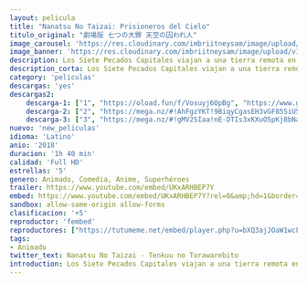 ```yaml
---
layout: pelicula
title: "Nanatsu No Taizai: Prisioneros del Cielo"
titulo_original: "劇場版 七つの大罪 天空の囚われ人"
image_carousel: 'https://res.cloudinary.com/imbriitneysam/image/upload/v1546365277/nanatsu-poster-min.jpg'
image_banner: 'https://res.cloudinary.com/imbriitneysam/image/upload/v1546365278/nanatsu-banner-min.jpg'
description: Los Siete Pecados Capitales viajan a una tierra remota en busca del ingrediente fantasma peces del cielo. Meliodas y Hawk terminan en un Palacio Celestial que existe sobre las nubes. Donde todos los residentes tienen alas. Meliodas es confundido con un chico que cometió un crimen y es arrojado a la cárcel. Mientras tanto, los residentes están preparando una ceremonia de defensa contra una bestia feroz que se despierta una vez cada 3.000 años. Pero los Seis Caballeros de Negro, un ejército del Clan Demonio, llegan y quitan el sello a la bestia. Esto, para amenazar las vidas de los habitantes del palacio. Meliodas y sus aliados se encuentran con los Seis Caballeros de Negro en la batalla.
description_corta: Los Siete Pecados Capitales viajan a una tierra remota en busca del ingrediente fantasma peces del cielo. Meliodas y Hawk terminan en un Palacio Celestial que existe sobre las nubes. Donde todos los residentes tienen alas. Meliodas es ..
category: 'peliculas'
descargas: 'yes'
descargas2:
    descarga-1: ["1", "https://oload.fun/f/Vosuyj6OpBg", "https://www.google.com/s2/favicons?domain=openload.co","OpenLoad","https://res.cloudinary.com/imbriitneysam/image/upload/v1541473684/mexico.png", "Latino", "Full HD"]
    descarga-2: ["2", "https://mega.nz/#!AhFgzYKT!9BiqyCgasEH3vGF85SiU5go8QaK-M64DM7cv8RqzhSc", "https://www.google.com/s2/favicons?domain=mega.nz","Mega","https://res.cloudinary.com/imbriitneysam/image/upload/v1541473684/mexico.png", "Latino", "Full HD"]
    descarga-3: ["3", "https://mega.nz/#!gMV2SIaa!nE-DTIs3xKXuO5pKj8bNaXo-0h2aCTNI7X8JLHILf6c", "https://www.google.com/s2/favicons?domain=mega.nz","Mega","https://res.cloudinary.com/imbriitneysam/image/upload/v1541473684/mexico.png", "Latino", "Full HD"]
nuevo: 'new_peliculas'
idioma: 'Latino'
anio: '2018'
duracion: '1h 40 min'
calidad: 'Full HD'
estrellas: '5'
genero: Animado, Comedia, Anime, Superhéroes
trailer: https://www.youtube.com/embed/UKxARHBEP7Y
embed: https://www.youtube.com/embed/UKxARHBEP7Y?rel=0&amp;hd=1&border=0&wmode=opaque&enablejsapi=1&modestbranding=1&controls=1&showinfo=1
sandbox: allow-same-origin allow-forms
clasificacion: '+5'
reproductor: 'fembed'
reproductores: ["https://tutumeme.net/embed/player.php?u=bXQ3ajJOaW1wcFRGcEs2VW5XRGExTlRPMytmUnc3bHVwcWhoenVIUjI5SHF5TlNwc0taaG1jN2gwZHZSNTlIRHVhV2tZWitkNUtDVDNOL1ZvYW1rYjJOaW82Yz0","https://www.zembed.to/public/dist/asteroid.html?id=be0c5ae3c05a5b4ab8acbb60b4313d8e&title=The%20Seven%20Deadly%20Sins%20the%20Movie:%20Prisoners%20of%20the%20Sky", "https://tutumeme.net/embed/player.php?u=bXQ3ajJOaW1wcFRGcEs2VW5XRGExTlRPMytmUnc3bHVwcWhoenVIUjI5SHF5TlNwc0taaG1jN2gwZHZSNTlIRHVhV2tZWitkNUtDVDNOL1ZvYW1rYjJOam01OD0"]
tags:
- Animado
twitter_text: Nanatsu No Taizai - Tenkuu no Torawarebito
introduction: Los Siete Pecados Capitales viajan a una tierra remota en busca del ingrediente fantasma peces del cielo. Meliodas y Hawk terminan en un Palacio Celestial que existe sobre las nubes. Donde todos los residentes tienen alas. Meliodas es ..
---
```












